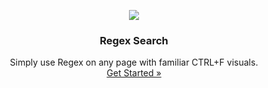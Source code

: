 <p align="center">
    <a href="https://github.com/victor-savinov/regex-search">
        <img src="https://github.com/victor-savinov/icons/blob/master/regex-search/raised-128.png">
    </a>
</p>

<h3 align="center">Regex Search</h3>

<p align="center">
    Simply use Regex on any page with familiar CTRL+F visuals.
    <br>
    <a href="https://chrome.google.com/webstore/detail/regex-search/pmihaiejckejbpjdnildimfkpcpnohlo">Get Started »</a>
</p>

